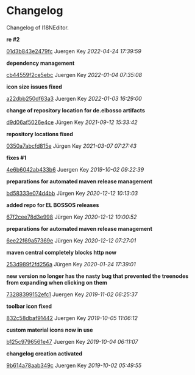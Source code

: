 # Changelog

Changelog of I18NEditor.


**re #2**


[01d3b843e2479fc](https://github.com/elbosso/i18neditor/commit/01d3b843e2479fc) Juergen Key *2022-04-24 17:39:59*



**dependency management**


[cb44559f2ce5ebc](https://github.com/elbosso/i18neditor/commit/cb44559f2ce5ebc) Juergen Key *2022-01-04 07:35:08*

**icon size issues fixed**


[a22dbb250df63a3](https://github.com/elbosso/i18neditor/commit/a22dbb250df63a3) Juergen Key *2022-01-03 16:29:00*

**change of repository location for de.elbosso artifacts**


[d9d06af5026e4ce](https://github.com/elbosso/i18neditor/commit/d9d06af5026e4ce) Jürgen Key *2021-09-12 15:33:42*

**repository locations fixed**


[0350a7abcfd815e](https://github.com/elbosso/i18neditor/commit/0350a7abcfd815e) Jürgen Key *2021-03-07 07:27:43*



**fixes #1**


[4e6b6042ab433b6](https://github.com/elbosso/i18neditor/commit/4e6b6042ab433b6) Juergen Key *2019-10-02 09:22:39*



**preparations for automated maven release management**


[bd58333e074d4bb](https://github.com/elbosso/i18neditor/commit/bd58333e074d4bb) Jürgen Key *2020-12-12 10:13:03*

**added repo for EL BOSSOS releases**


[67f2cee78d3e998](https://github.com/elbosso/i18neditor/commit/67f2cee78d3e998) Jürgen Key *2020-12-12 10:00:52*

**preparations for automated maven release management**


[6ee22f69a57369e](https://github.com/elbosso/i18neditor/commit/6ee22f69a57369e) Jürgen Key *2020-12-12 07:27:01*

**maven central completely blocks http now**


[253d989f2fd256a](https://github.com/elbosso/i18neditor/commit/253d989f2fd256a) Jürgen Key *2020-01-24 17:39:01*

**new version no longer has the nasty bug that prevented the treenodes from expanding when clicking on them**


[73288399152efc1](https://github.com/elbosso/i18neditor/commit/73288399152efc1) Juergen Key *2019-11-02 06:25:37*

**toolbar icon fixed**


[832c58dbaf91442](https://github.com/elbosso/i18neditor/commit/832c58dbaf91442) Juergen Key *2019-10-05 11:06:12*

**custom material icons now in use**


[b125c9796561e47](https://github.com/elbosso/i18neditor/commit/b125c9796561e47) Juergen Key *2019-10-04 06:11:07*

**changelog creation activated**


[9b614a78aab349c](https://github.com/elbosso/i18neditor/commit/9b614a78aab349c) Juergen Key *2019-10-02 05:49:55*



